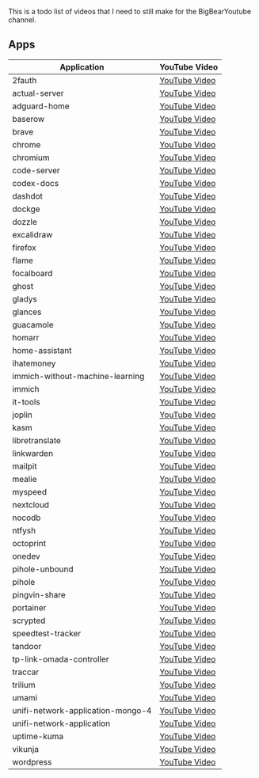 This is a todo list of videos that I need to still make for the BigBearYoutube channel.

## Apps

| Application | YouTube Video |
| --- | --- |
| 2fauth | [YouTube Video](https://youtu.be/yCnjxSryD_U) |
| actual-server | [YouTube Video](https://youtu.be/fa8j7ZfkYaM) |
| adguard-home | [YouTube Video](https://youtu.be/6cu0kfP50Jg) |
| baserow | [YouTube Video](https://youtu.be/Xej7sH5bNFs) |
| brave | [YouTube Video](https://youtu.be/CJ2x-yCW-co) |
| chrome | [YouTube Video](https://youtu.be/jYm_Ih8VHAs) |
| chromium | [YouTube Video](https://youtu.be/ziy4c4n7KnU) |
| code-server | [YouTube Video](https://youtu.be/aiYcwXDfgE8) |
| codex-docs | [YouTube Video](https://youtu.be/dKm2VJwam24) |
| dashdot | [YouTube Video](https://youtu.be/if_fyuX_5fU) |
| dockge | [YouTube Video](https://youtu.be/8Z6psh-t5iU) |
| dozzle | [YouTube Video](https://youtu.be/lLLNDcHNOuM) |
| excalidraw | [YouTube Video](https://youtu.be/T4K6RDhieIA) |
| firefox | [YouTube Video](https://youtu.be/RPBshN5hGWQ) |
| flame | [YouTube Video](https://youtu.be/p_P_jKmJRz8) |
| focalboard | [YouTube Video](https://youtu.be/fBDpqpN8sks) |
| ghost | [YouTube Video](https://youtu.be/oJZK9vH4W4Y) |
| gladys | [YouTube Video](https://youtu.be/l4GPomJMIT0) |
| glances | [YouTube Video](https://youtu.be/nwsVJ0QB0sM) |
| guacamole | [YouTube Video](https://youtu.be/6cu0kfP50Jg) |
| homarr | [YouTube Video](https://youtu.be/H4rzZNO47Uk) |
| home-assistant | [YouTube Video](https://youtu.be/YnCpj5sND_A) |
| ihatemoney | [YouTube Video](https://youtu.be/aHz0Vh-KbXw) |
| immich-without-machine-learning | [YouTube Video](https://youtu.be/ZIx2jDHYjjE) |
| immich | [YouTube Video](https://youtu.be/ZIx2jDHYjjE) |
| it-tools | [YouTube Video](https://youtu.be/MlGypCrUJug) |
| joplin | [YouTube Video](https://youtu.be/FjVyg0X-_zc) |
| kasm | [YouTube Video](https://youtu.be/Fq7PlvRSvT4) |
| libretranslate | [YouTube Video](https://youtu.be/VJ5DrsuJ3oA) |
| linkwarden | [YouTube Video](https://youtu.be/KZXZAi9Vjs4) |
| mailpit | [YouTube Video](https://youtu.be/2MY3S6csrVw) |
| mealie | [YouTube Video](https://youtu.be/S4MfNLV2Uf4) |
| myspeed | [YouTube Video](https://youtu.be/7roj87Fytz0) |
| nextcloud | [YouTube Video](https://youtu.be/O0fzG16COYc) |
| nocodb | [YouTube Video](https://youtu.be/mO2YzWpBu4o) |
| ntfysh | [YouTube Video](https://youtu.be/wSWhtSNwTd8) |
| octoprint | [YouTube Video](https://youtu.be/gQ0J9y8w2wE) |
| onedev | [YouTube Video](https://youtu.be/ps3JLYRB3SA) |
| pihole-unbound | [YouTube Video](https://youtu.be/ByFSgnnUuBI) |
| pihole | [YouTube Video](https://youtu.be/FcMF1sYacqk) |
| pingvin-share | [YouTube Video](https://youtu.be/SRJUS7h1vhU) |
| portainer | [YouTube Video](https://youtu.be/GW4_OALLI_s) |
| scrypted | [YouTube Video](https://youtu.be/5uH0LaSyKTY) |
| speedtest-tracker | [YouTube Video](https://youtu.be/TLjS8xNNwis) |
| tandoor | [YouTube Video](https://youtu.be/f4-op1UOaWc) |
| tp-link-omada-controller | [YouTube Video](https://youtu.be/aECteVrkt6s) |
| traccar | [YouTube Video](https://youtu.be/zn_tu9r6g-w) |
| trilium | [YouTube Video](https://youtu.be/h5ISPmUuBHs) |
| umami | [YouTube Video](https://youtu.be/4DEF5fNf8hU) |
| unifi-network-application-mongo-4 | [YouTube Video](https://youtu.be/JCe-r_SHCe8) |
| unifi-network-application | [YouTube Video](https://youtu.be/JCe-r_SHCe8) |
| uptime-kuma | [YouTube Video](https://youtu.be/Why5NU_Wafw) |
| vikunja | [YouTube Video](https://youtu.be/T-dNbdIttoI) |
| wordpress | [YouTube Video](https://youtu.be/j5M4qlRCbYs) |

